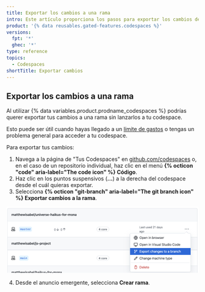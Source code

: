 ```yaml
---
title: Exportar los cambios a una rama
intro: Este artículo proporciona los pasos para exportar los cambios de tu codespace a una rama.
product: '{% data reusables.gated-features.codespaces %}'
versions:
  fpt: '*'
  ghec: '*'
type: reference
topics:
  - Codespaces
shortTitle: Exportar cambios
---
```


## Exportar los cambios a una rama

Al utilizar {% data variables.product.prodname_codespaces %} podrías querer exportar tus cambios a una rama sin lanzarlos a tu codespace.

Esto puede ser útil cuando hayas llegado a un [límite de gastos](/billing/managing-billing-for-github-codespaces/managing-spending-limits-for-codespaces) o tengas un problema general para acceder a tu codespace.

Para exportar tus cambios:

1. Navega a la página de "Tus Codespaces" en [github.com/codespaces](https://github.com/codespaces) o, en el caso de un repositorio individual, haz clic en el menú **{% octicon "code" aria-label="The code icon" %} Código**.
2. Haz clic en los puntos suspensivos (**...**) a la derecha del codespace desde el cuál quieras exportar.
3. Selecciona **{% octicon "git-branch" aria-label="The git branch icon" %} Exportar cambios a la rama**.

  ![Exportar cambios a una rama](/assets/images/help/codespaces/export-changes-to-a-branch.png)

4. Desde el anuncio emergente, selecciona **Crear rama**.
